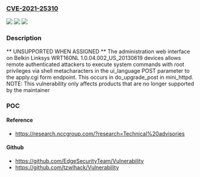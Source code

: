 ### [CVE-2021-25310](https://cve.mitre.org/cgi-bin/cvename.cgi?name=CVE-2021-25310)
![](https://img.shields.io/static/v1?label=Product&message=n%2Fa&color=blue)
![](https://img.shields.io/static/v1?label=Version&message=n%2Fa&color=blue)
![](https://img.shields.io/static/v1?label=Vulnerability&message=n%2Fa&color=brighgreen)

### Description

** UNSUPPORTED WHEN ASSIGNED ** The administration web interface on Belkin Linksys WRT160NL 1.0.04.002_US_20130619 devices allows remote authenticated attackers to execute system commands with root privileges via shell metacharacters in the ui_language POST parameter to the apply.cgi form endpoint. This occurs in do_upgrade_post in mini_httpd. NOTE: This vulnerability only affects products that are no longer supported by the maintainer

### POC

#### Reference
- https://research.nccgroup.com/?research=Technical%20advisories

#### Github
- https://github.com/EdgeSecurityTeam/Vulnerability
- https://github.com/tzwlhack/Vulnerability

